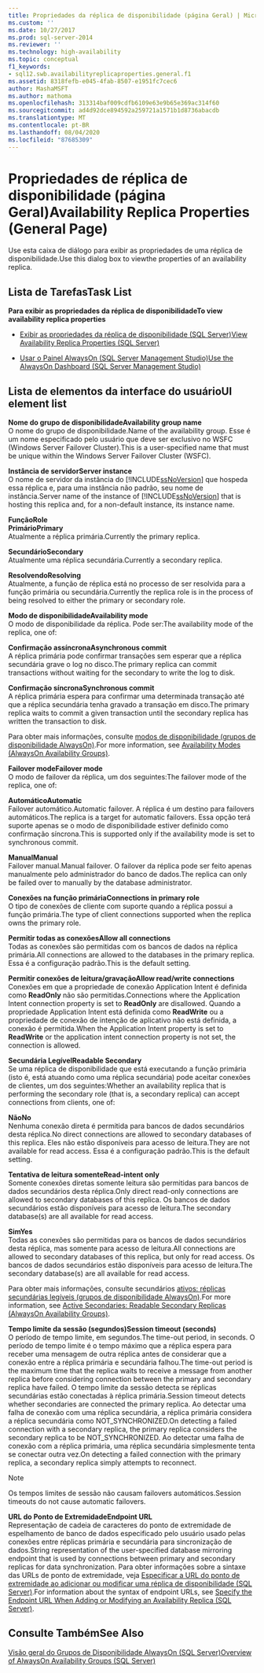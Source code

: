 ```yaml
---
title: Propriedades da réplica de disponibilidade (página Geral) | Microsoft Docs
ms.custom: ''
ms.date: 10/27/2017
ms.prod: sql-server-2014
ms.reviewer: ''
ms.technology: high-availability
ms.topic: conceptual
f1_keywords:
- sql12.swb.availabilityreplicaproperties.general.f1
ms.assetid: 8318fefb-e045-4fab-8507-e1951fc7cec6
author: MashaMSFT
ms.author: mathoma
ms.openlocfilehash: 313314baf009cdfb6109e63e9b65e369ac314f60
ms.sourcegitcommit: ad4d92dce894592a259721a1571b1d8736abacdb
ms.translationtype: MT
ms.contentlocale: pt-BR
ms.lasthandoff: 08/04/2020
ms.locfileid: "87685309"
---
```

# <a name="availability-replica-properties-general-page"></a><span data-ttu-id="db028-102">Propriedades de réplica de disponibilidade (página Geral)</span><span class="sxs-lookup"><span data-stu-id="db028-102">Availability Replica Properties (General Page)</span></span>
  <span data-ttu-id="db028-103">Use esta caixa de diálogo para exibir as propriedades de uma réplica de disponibilidade.</span><span class="sxs-lookup"><span data-stu-id="db028-103">Use this dialog box to viewthe properties of an availability replica.</span></span>  
  
## <a name="task-list"></a><span data-ttu-id="db028-104">Lista de Tarefas</span><span class="sxs-lookup"><span data-stu-id="db028-104">Task List</span></span>  
 <span data-ttu-id="db028-105">**Para exibir as propriedades da réplica de disponibilidade**</span><span class="sxs-lookup"><span data-stu-id="db028-105">**To view availability replica properties**</span></span>  
  
-   [<span data-ttu-id="db028-106">Exibir as propriedades da réplica de disponibilidade &#40;SQL Server&#41;</span><span class="sxs-lookup"><span data-stu-id="db028-106">View Availability Replica Properties &#40;SQL Server&#41;</span></span>](view-availability-replica-properties-sql-server.md)  
  
-   [<span data-ttu-id="db028-107">Usar o Painel AlwaysOn &#40;SQL Server Management Studio&#41;</span><span class="sxs-lookup"><span data-stu-id="db028-107">Use the AlwaysOn Dashboard &#40;SQL Server Management Studio&#41;</span></span>](use-the-always-on-dashboard-sql-server-management-studio.md)  
  
## <a name="ui-element-list"></a><span data-ttu-id="db028-108">Lista de elementos da interface do usuário</span><span class="sxs-lookup"><span data-stu-id="db028-108">UI element list</span></span>  
 <span data-ttu-id="db028-109">**Nome do grupo de disponibilidade**</span><span class="sxs-lookup"><span data-stu-id="db028-109">**Availability group name**</span></span>  
 <span data-ttu-id="db028-110">O nome do grupo de disponibilidade.</span><span class="sxs-lookup"><span data-stu-id="db028-110">Name of the availability group.</span></span> <span data-ttu-id="db028-111">Esse é um nome especificado pelo usuário que deve ser exclusivo no WSFC (Windows Server Failover Cluster).</span><span class="sxs-lookup"><span data-stu-id="db028-111">This is a user-specified name that must be unique within the Windows Server Failover Cluster (WSFC).</span></span>  
  
 <span data-ttu-id="db028-112">**Instância de servidor**</span><span class="sxs-lookup"><span data-stu-id="db028-112">**Server instance**</span></span>  
 <span data-ttu-id="db028-113">O nome de servidor da instância do [!INCLUDE[ssNoVersion](../../../includes/ssnoversion-md.md)] que hospeda essa réplica e, para uma instância não padrão, seu nome de instância.</span><span class="sxs-lookup"><span data-stu-id="db028-113">Server name of the instance of [!INCLUDE[ssNoVersion](../../../includes/ssnoversion-md.md)] that is hosting this replica and, for a non-default instance, its instance name.</span></span>  
  
 <span data-ttu-id="db028-114">**Função**</span><span class="sxs-lookup"><span data-stu-id="db028-114">**Role**</span></span>  
 <span data-ttu-id="db028-115">**Primário**</span><span class="sxs-lookup"><span data-stu-id="db028-115">**Primary**</span></span>  
 <span data-ttu-id="db028-116">Atualmente a réplica primária.</span><span class="sxs-lookup"><span data-stu-id="db028-116">Currently the primary replica.</span></span>  
  
 <span data-ttu-id="db028-117">**Secundário**</span><span class="sxs-lookup"><span data-stu-id="db028-117">**Secondary**</span></span>  
 <span data-ttu-id="db028-118">Atualmente uma réplica secundária.</span><span class="sxs-lookup"><span data-stu-id="db028-118">Currently a secondary replica.</span></span>  
  
 <span data-ttu-id="db028-119">**Resolvendo**</span><span class="sxs-lookup"><span data-stu-id="db028-119">**Resolving**</span></span>  
 <span data-ttu-id="db028-120">Atualmente, a função de réplica está no processo de ser resolvida para a função primária ou secundária.</span><span class="sxs-lookup"><span data-stu-id="db028-120">Currently the replica role is in the process of being resolved to either the primary or secondary role.</span></span>  
  
 <span data-ttu-id="db028-121">**Modo de disponibilidade**</span><span class="sxs-lookup"><span data-stu-id="db028-121">**Availability mode**</span></span>  
 <span data-ttu-id="db028-122">O modo de disponibilidade da réplica. Pode ser:</span><span class="sxs-lookup"><span data-stu-id="db028-122">The availability mode of the replica, one of:</span></span>  
  
 <span data-ttu-id="db028-123">**Confirmação assíncrona**</span><span class="sxs-lookup"><span data-stu-id="db028-123">**Asynchronous commit**</span></span>  
 <span data-ttu-id="db028-124">A réplica primária pode confirmar transações sem esperar que a réplica secundária grave o log no disco.</span><span class="sxs-lookup"><span data-stu-id="db028-124">The primary replica can commit transactions without waiting for the secondary to write the log to disk.</span></span>  
  
 <span data-ttu-id="db028-125">**Confirmação síncrona**</span><span class="sxs-lookup"><span data-stu-id="db028-125">**Synchronous commit**</span></span>  
 <span data-ttu-id="db028-126">A réplica primária espera para confirmar uma determinada transação até que a réplica secundária tenha gravado a transação em disco.</span><span class="sxs-lookup"><span data-stu-id="db028-126">The primary replica waits to commit a given transaction until the secondary replica has written the transaction to disk.</span></span>  
  
 <span data-ttu-id="db028-127">Para obter mais informações, consulte [modos de disponibilidade (grupos de disponibilidade AlwaysOn)](availability-modes-always-on-availability-groups.md).</span><span class="sxs-lookup"><span data-stu-id="db028-127">For more information, see [Availability Modes (AlwaysOn Availability Groups)](availability-modes-always-on-availability-groups.md).</span></span>  
  
 <span data-ttu-id="db028-128">**Failover mode**</span><span class="sxs-lookup"><span data-stu-id="db028-128">**Failover mode**</span></span>  
 <span data-ttu-id="db028-129">O modo de failover da réplica, um dos seguintes:</span><span class="sxs-lookup"><span data-stu-id="db028-129">The failover mode of the replica, one of:</span></span>  
  
 <span data-ttu-id="db028-130">**Automático**</span><span class="sxs-lookup"><span data-stu-id="db028-130">**Automatic**</span></span>  
 <span data-ttu-id="db028-131">Failover automático.</span><span class="sxs-lookup"><span data-stu-id="db028-131">Automatic failover.</span></span> <span data-ttu-id="db028-132">A réplica é um destino para failovers automáticos.</span><span class="sxs-lookup"><span data-stu-id="db028-132">The replica is a target for automatic failovers.</span></span> <span data-ttu-id="db028-133">Essa opção terá suporte apenas se o modo de disponibilidade estiver definido como confirmação síncrona.</span><span class="sxs-lookup"><span data-stu-id="db028-133">This is supported only if the availability mode is set to synchronous commit.</span></span>  
  
 <span data-ttu-id="db028-134">**Manual**</span><span class="sxs-lookup"><span data-stu-id="db028-134">**Manual**</span></span>  
 <span data-ttu-id="db028-135">Failover manual.</span><span class="sxs-lookup"><span data-stu-id="db028-135">Manual failover.</span></span> <span data-ttu-id="db028-136">O failover da réplica pode ser feito apenas manualmente pelo administrador do banco de dados.</span><span class="sxs-lookup"><span data-stu-id="db028-136">The replica can only be failed over to manually by the database administrator.</span></span>  
  
 <span data-ttu-id="db028-137">**Conexões na função primária**</span><span class="sxs-lookup"><span data-stu-id="db028-137">**Connections in primary role**</span></span>  
 <span data-ttu-id="db028-138">O tipo de conexões de cliente com suporte quando a réplica possui a função primária.</span><span class="sxs-lookup"><span data-stu-id="db028-138">The type of client connections supported when the replica owns the primary role.</span></span>  
  
 <span data-ttu-id="db028-139">**Permitir todas as conexões**</span><span class="sxs-lookup"><span data-stu-id="db028-139">**Allow all connections**</span></span>  
 <span data-ttu-id="db028-140">Todas as conexões são permitidas com os bancos de dados na réplica primária.</span><span class="sxs-lookup"><span data-stu-id="db028-140">All connections are allowed to the databases in the primary replica.</span></span> <span data-ttu-id="db028-141">Essa é a configuração padrão.</span><span class="sxs-lookup"><span data-stu-id="db028-141">This is the default setting.</span></span>  
  
 <span data-ttu-id="db028-142">**Permitir conexões de leitura/gravação**</span><span class="sxs-lookup"><span data-stu-id="db028-142">**Allow read/write connections**</span></span>  
 <span data-ttu-id="db028-143">Conexões em que a propriedade de conexão Application Intent é definida como **ReadOnly** não são permitidas.</span><span class="sxs-lookup"><span data-stu-id="db028-143">Connections where the Application Intent connection property is set to **ReadOnly** are disallowed.</span></span> <span data-ttu-id="db028-144">Quando a propriedade Application Intent está definida como **ReadWrite** ou a propriedade de conexão de intenção de aplicativo não está definida, a conexão é permitida.</span><span class="sxs-lookup"><span data-stu-id="db028-144">When the Application Intent property is set to **ReadWrite** or the application intent connection property is not set, the connection is allowed.</span></span>  
  
 <span data-ttu-id="db028-145">**Secundária Legível**</span><span class="sxs-lookup"><span data-stu-id="db028-145">**Readable Secondary**</span></span>  
 <span data-ttu-id="db028-146">Se uma réplica de disponibilidade que está executando a função primária (isto é, está atuando como uma réplica secundária) pode aceitar conexões de clientes, um dos seguintes:</span><span class="sxs-lookup"><span data-stu-id="db028-146">Whether an availability replica that is performing the secondary role (that is, a secondary replica) can accept connections from clients, one of:</span></span>  
  
 <span data-ttu-id="db028-147">**Não**</span><span class="sxs-lookup"><span data-stu-id="db028-147">**No**</span></span>  
 <span data-ttu-id="db028-148">Nenhuma conexão direta é permitida para bancos de dados secundários desta réplica.</span><span class="sxs-lookup"><span data-stu-id="db028-148">No direct connections are allowed to secondary databases of this replica.</span></span> <span data-ttu-id="db028-149">Eles não estão disponíveis para acesso de leitura.</span><span class="sxs-lookup"><span data-stu-id="db028-149">They are not available for read access.</span></span> <span data-ttu-id="db028-150">Essa é a configuração padrão.</span><span class="sxs-lookup"><span data-stu-id="db028-150">This is the default setting.</span></span>  
  
 <span data-ttu-id="db028-151">**Tentativa de leitura somente**</span><span class="sxs-lookup"><span data-stu-id="db028-151">**Read-intent only**</span></span>  
 <span data-ttu-id="db028-152">Somente conexões diretas somente leitura são permitidas para bancos de dados secundários desta réplica.</span><span class="sxs-lookup"><span data-stu-id="db028-152">Only direct read-only connections are allowed to secondary databases of this replica.</span></span> <span data-ttu-id="db028-153">Os bancos de dados secundários estão disponíveis para acesso de leitura.</span><span class="sxs-lookup"><span data-stu-id="db028-153">The secondary database(s) are all available for read access.</span></span>  
  
 <span data-ttu-id="db028-154">**Sim**</span><span class="sxs-lookup"><span data-stu-id="db028-154">**Yes**</span></span>  
 <span data-ttu-id="db028-155">Todas as conexões são permitidas para os bancos de dados secundários desta réplica, mas somente para acesso de leitura.</span><span class="sxs-lookup"><span data-stu-id="db028-155">All connections are allowed to secondary databases of this replica, but only for read access.</span></span> <span data-ttu-id="db028-156">Os bancos de dados secundários estão disponíveis para acesso de leitura.</span><span class="sxs-lookup"><span data-stu-id="db028-156">The secondary database(s) are all available for read access.</span></span>  
  
 <span data-ttu-id="db028-157">Para obter mais informações, consulte secundários [ativos: réplicas secundárias legíveis (grupos de disponibilidade AlwaysOn)](active-secondaries-readable-secondary-replicas-always-on-availability-groups.md).</span><span class="sxs-lookup"><span data-stu-id="db028-157">For more information, see [Active Secondaries: Readable Secondary Replicas (AlwaysOn Availability Groups)](active-secondaries-readable-secondary-replicas-always-on-availability-groups.md).</span></span>  
  
 <span data-ttu-id="db028-158">**Tempo limite da sessão (segundos)**</span><span class="sxs-lookup"><span data-stu-id="db028-158">**Session timeout (seconds)**</span></span>  
 <span data-ttu-id="db028-159">O período de tempo limite, em segundos.</span><span class="sxs-lookup"><span data-stu-id="db028-159">The time-out period, in seconds.</span></span> <span data-ttu-id="db028-160">O período de tempo limite é o tempo máximo que a réplica espera para receber uma mensagem de outra réplica antes de considerar que a conexão entre a réplica primária e secundária falhou.</span><span class="sxs-lookup"><span data-stu-id="db028-160">The time-out period is the maximum time that the replica waits to receive a message from another replica before considering connection between the primary and secondary replica have failed.</span></span> <span data-ttu-id="db028-161">O tempo limite da sessão detecta se réplicas secundárias estão conectadas à réplica primária.</span><span class="sxs-lookup"><span data-stu-id="db028-161">Session timeout detects whether secondaries are connected the primary replica.</span></span> <span data-ttu-id="db028-162">Ao detectar uma falha de conexão com uma réplica secundária, a réplica primária considera a réplica secundária como NOT_SYNCHRONIZED.</span><span class="sxs-lookup"><span data-stu-id="db028-162">On detecting a failed connection with a secondary replica, the primary replica considers the secondary replica to be NOT_SYNCHRONIZED.</span></span> <span data-ttu-id="db028-163">Ao detectar uma falha de conexão com a réplica primária, uma réplica secundária simplesmente tenta se conectar outra vez.</span><span class="sxs-lookup"><span data-stu-id="db028-163">On detecting a failed connection with the primary replica, a secondary replica simply attempts to reconnect.</span></span>  
  
> [!NOTE]  
>  <span data-ttu-id="db028-164">Os tempos limites de sessão não causam failovers automáticos.</span><span class="sxs-lookup"><span data-stu-id="db028-164">Session timeouts do not cause automatic failovers.</span></span>  
  
 <span data-ttu-id="db028-165">**URL do Ponto de Extremidade**</span><span class="sxs-lookup"><span data-stu-id="db028-165">**Endpoint URL**</span></span>  
 <span data-ttu-id="db028-166">Representação de cadeia de caracteres do ponto de extremidade de espelhamento de banco de dados especificado pelo usuário usado pelas conexões entre réplicas primária e secundária para sincronização de dados.</span><span class="sxs-lookup"><span data-stu-id="db028-166">String representation of the user-specified database mirroring endpoint that is used by connections between primary and secondary replicas for data synchronization.</span></span> <span data-ttu-id="db028-167">Para obter informações sobre a sintaxe das URLs de ponto de extremidade, veja [Especificar a URL do ponto de extremidade ao adicionar ou modificar uma réplica de disponibilidade &#40;SQL Server&#41;](specify-endpoint-url-adding-or-modifying-availability-replica.md).</span><span class="sxs-lookup"><span data-stu-id="db028-167">For information about the syntax of endpoint URLs, see [Specify the Endpoint URL When Adding or Modifying an Availability Replica &#40;SQL Server&#41;](specify-endpoint-url-adding-or-modifying-availability-replica.md).</span></span>  
  
## <a name="see-also"></a><span data-ttu-id="db028-168">Consulte Também</span><span class="sxs-lookup"><span data-stu-id="db028-168">See Also</span></span>  
 [<span data-ttu-id="db028-169">Visão geral do Grupos de Disponibilidade AlwaysOn &#40;SQL Server&#41;</span><span class="sxs-lookup"><span data-stu-id="db028-169">Overview of AlwaysOn Availability Groups &#40;SQL Server&#41;</span></span>](overview-of-always-on-availability-groups-sql-server.md)  
  
  
